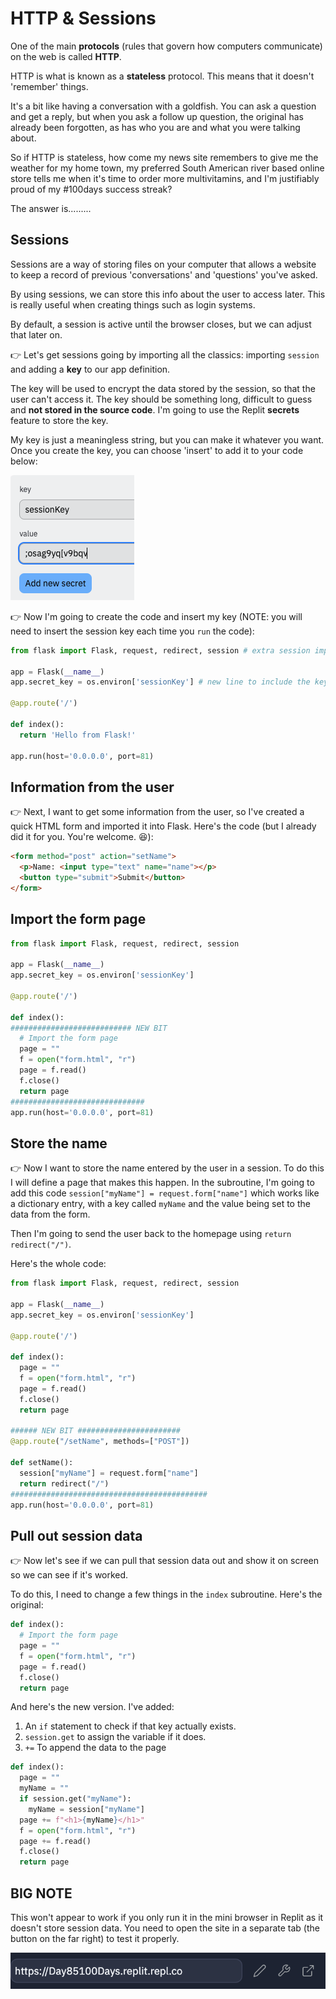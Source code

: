 # HTTP & Sessions

One of the main **protocols** (rules that govern how computers communicate) on the web is called **HTTP**.

HTTP is what is known as a **stateless** protocol. This means that it doesn't 'remember' things. 

It's a bit like having a conversation with a goldfish. You can ask a question and get a reply, but when you ask a follow up question, the original has already been forgotten, as has who you are and what you were talking about.

So if HTTP is stateless, how come my news site remembers to give me the weather for my home town, my preferred South American river based online store tells me when it's time to order more multivitamins, and I'm justifiably proud of my #100days success streak?

The answer is.........

## Sessions

Sessions are a way of storing files on your computer that allows a website to keep a record of previous 'conversations' and 'questions' you've asked.

By using sessions, we can store this info about the user to access later. This is really useful when creating things such as login systems.

By default, a session is active until the browser closes, but we can adjust that later on.

👉 Let's get sessions going by importing all the classics: importing `session` and adding a **key** to our app definition.

The key will be used to encrypt the data stored by the session, so that the user can't access it.  The key should be something long, difficult to guess and **not stored in the source code**. I'm going to use the Replit **secrets** feature to store the key.

My key is just a meaningless string, but you can make it whatever you want. Once you create the key, you can choose 'insert' to add it to your code below:

![](resources/01_sessions1.png)

👉 Now I'm going to create the code and insert my key (NOTE: you will need to insert the session key each time you `run` the code):

```python
from flask import Flask, request, redirect, session # extra session import

app = Flask(__name__)
app.secret_key = os.environ['sessionKey'] # new line to include the key, inside [''] is the key you created

@app.route('/')

def index():
  return 'Hello from Flask!'

app.run(host='0.0.0.0', port=81)
```
## Information from the user
👉 Next, I want to get some information from the user, so I've created a quick HTML form and imported it into Flask. Here's the code (but I already did it for you. You're welcome. 😆):

```html
<form method="post" action="setName">
  <p>Name: <input type="text" name="name"></p>
  <button type="submit">Submit</button>
</form>
```
## Import the form page
```python
from flask import Flask, request, redirect, session

app = Flask(__name__)
app.secret_key = os.environ['sessionKey']

@app.route('/')

def index():
########################### NEW BIT
  # Import the form page
  page = ""
  f = open("form.html", "r")
  page = f.read()
  f.close()
  return page
##############################
app.run(host='0.0.0.0', port=81)
```
## Store the name
👉 Now I want to store the name entered by the user in a session.  To do this I will define a page that makes this happen. In the subroutine, I'm going to add this code `session["myName"] = request.form["name"]` which works like a dictionary entry, with a key called `myName` and the value being set to the data from the form.

Then I'm going to send the user back to the homepage using `return redirect("/")`.

Here's the whole code:
```python
from flask import Flask, request, redirect, session

app = Flask(__name__)
app.secret_key = os.environ['sessionKey']

@app.route('/')

def index():
  page = ""
  f = open("form.html", "r")
  page = f.read()
  f.close()
  return page

###### NEW BIT #######################
@app.route("/setName", methods=["POST"])

def setName():
  session["myName"] = request.form["name"]
  return redirect("/")
############################################
app.run(host='0.0.0.0', port=81)
```
## Pull out session data
👉 Now let's see if we can pull that session data out and show it on screen so we can see if it's worked.

To do this, I need to change a few things in the `index` subroutine. Here's the original:

```python
def index():
  # Import the form page
  page = ""
  f = open("form.html", "r")
  page = f.read()
  f.close()
  return page
```

And here's the new version. I've added:
1. An `if` statement to check if that key actually exists.
2. `session.get` to assign the variable if it does.
3.  `+=` To append the data to the page 
```python
def index():
  page = ""
  myName = ""
  if session.get("myName"):
    myName = session["myName"]
  page += f"<h1>{myName}</h1>"
  f = open("form.html", "r")
  page += f.read()
  f.close()
  return page
```

## BIG NOTE

This won't appear to work if you only run it in the mini browser in Replit as it doesn't store session data. You need to open the site in a separate tab (the button on the far right) to test it properly.

![](resources/browser.png)

